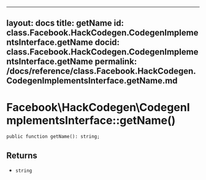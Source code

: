 
***

layout: docs
title: getName
id: class.Facebook.HackCodegen.CodegenImplementsInterface.getName
docid: class.Facebook.HackCodegen.CodegenImplementsInterface.getName
permalink: /docs/reference/class.Facebook.HackCodegen.CodegenImplementsInterface.getName.md
---







# Facebook\\HackCodegen\\CodegenImplementsInterface::getName()




``` Hack
public function getName(): string;
```




## Returns




+ ` string `